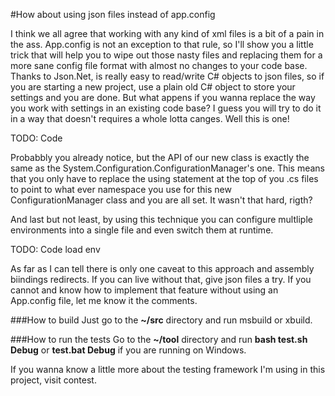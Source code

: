 #How about using json files instead of app.config

I think we all agree that working with any kind of xml files is a bit of a pain in the ass. App.config is not an exception to that rule, so I'll show you a little trick that will help you to wipe out those nasty files and replacing them for a more sane config file format with almost no changes to your code base.
Thanks to Json.Net, is really easy to read/write C# objects to json files, so if you are starting a new project, use a plain old C# object to store your settings and you are done. But what appens if you wanna replace the way you work with settings in an existing code base? I guess you will try to do it in a way that doesn't requires a whole lotta canges. Well this is one!

TODO: Code

Probabbly you already notice, but the API of our new class is exactly the same as the System.Configuration.ConfigurationManager's one. This means that you only have to replace the using statement at the top of you .cs files to point to what ever namespace you use for this new ConfigurationManager class and you are all set.
It wasn't that hard, rigth?

And last but not least, by using this technique you can configure multliple environments into a single file and even switch them at runtime.

TODO: Code load env

As far as I can tell there is only one caveat to this approach and assembly biindings redirects. If you can live without that, give json files a try. If you cannot and know how to implement that feature without using an App.config file, let me know it the comments.

###How to build
Just go to the  **~/src** directory and run msbuild or xbuild.

###How to run the tests
Go to the **~/tool** directory and run **bash test.sh Debug** or **test.bat Debug** if you are running on Windows.

If you wanna know a little more about the testing framework I'm using in this project, visit contest.


